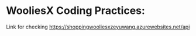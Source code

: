 # WooliesX Coding Practices:

Link for checking https://shoppingwooliesxzeyuwang.azurewebsites.net/api
